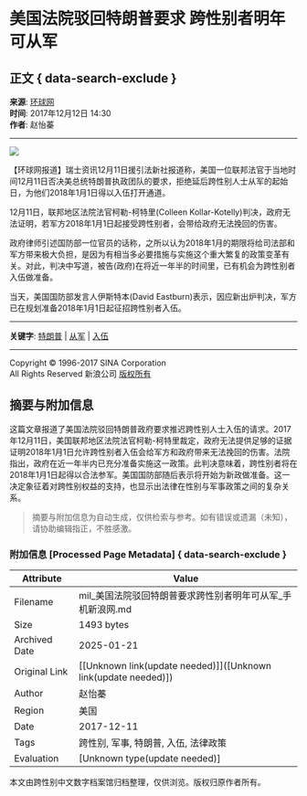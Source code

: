 # 美国法院驳回特朗普要求 跨性别者明年可从军

## 正文 { data-search-exclude }


**来源**: [环球网](http://www.huanqiu.com/)  
**时间**: 2017年12月12日 14:30  
**作者**: 赵怡蓁  

---

![](https://beacon.sina.com.cn/a.gif?noScript)

【环球网报道】瑞士资讯12月11日援引法新社报道称，美国一位联邦法官于当地时间12月11日否决美总统特朗普执政团队的要求，拒绝延后跨性别人士从军的起始日，为他们2018年1月1日得以入伍打开通道。

12月11日，联邦地区法院法官柯勒-柯特里(Colleen Kollar-Kotelly)判决，政府无法证明，若军方2018年1月1日起接受跨性别者，会带给政府无法挽回的伤害。

政府律师引述国防部一位官员的话称，之所以认为2018年1月的期限将给司法部和军方带来极大负担，是因为有相当多必要措施与实施这个重大繁复的政策变革有关。对此，判决中写道，被告(政府)在将近一年半的时间里，已有机会为跨性别者入伍做准备。

当天，美国国防部发言人伊斯特本(David Eastburn)表示，因应新出炉判决，军方已在规划准备2018年1月1日起征招跨性别者入伍。

---

**关键字**: [特朗普](http://tags.news.sina.com.cn/特朗普) | [从军](http://tags.news.sina.com.cn/从军) | [入伍](http://tags.news.sina.com.cn/入伍)

---

Copyright © 1996-2017 SINA Corporation  
All Rights Reserved 新浪公司 [版权所有](https://corp.sina.com.cn/chn/copyright.html)
<!-- tcd_original_link [Unknown link(update needed -->
## 摘要与附加信息

<!-- tcd_abstract -->
这篇文章报道了美国法院驳回特朗普政府要求推迟跨性别人士入伍的请求。2017年12月11日，美国联邦地区法院法官柯勒-柯特里裁定，政府无法提供足够的证据证明2018年1月1日允许跨性别者入伍会给军方和政府带来无法挽回的伤害。法院指出，政府在近一年半内已充分准备实施这一政策。此判决意味着，跨性别者将在2018年1月1日起得以合法参军。美国国防部随后表示将开始为新政做准备。这一决定象征着对跨性别权益的支持，也显示出法律在性别与军事政策之间的复杂关系。
<!-- tcd_abstract_end -->

> 摘要与附加信息为自动生成，仅供检索与参考。如有错误或遗漏（未知），请协助编辑指正，不胜感激。

### 附加信息 [Processed Page Metadata] { data-search-exclude }

| Attribute       | Value                                  |
|-----------------|----------------------------------------|
| Filename        | mil_美国法院驳回特朗普要求跨性别者明年可从军_手机新浪网.md                             |
| Size            | 1493 bytes                           |
| Archived Date   | 2025-01-21                             |
| Original Link   | [[Unknown link(update needed)]]([Unknown link(update needed)])                       |
| Author          | 赵怡蓁                               |
| Region          | 美国                               |
| Date            | 2017-12-11                                 |
| Tags            | 跨性别, 军事, 特朗普, 入伍, 法律政策                                 |
| Evaluation            | [Unknown type(update needed)]                                 |
<!-- tcd_table_end -->

本文由跨性别中文数字档案馆归档整理，仅供浏览。版权归原作者所有。
